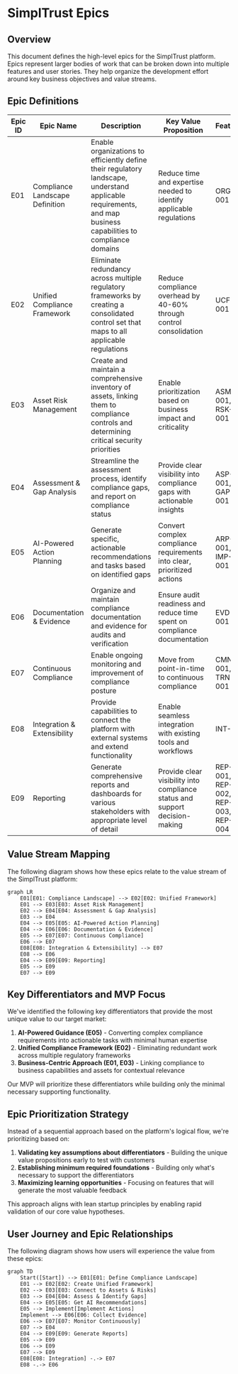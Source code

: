 # SimplTrust Epics

## Overview

This document defines the high-level epics for the SimplTrust platform. Epics represent larger bodies of work that can be broken down into multiple features and user stories. They help organize the development effort around key business objectives and value streams.

## Epic Definitions

| Epic ID | Epic Name | Description | Key Value Proposition | Features |
|---------|-----------|-------------|----------------------|----------|
| E01 | Compliance Landscape Definition | Enable organizations to efficiently define their regulatory landscape, understand applicable requirements, and map business capabilities to compliance domains | Reduce time and expertise needed to identify applicable regulations | ORG-001 |
| E02 | Unified Compliance Framework | Eliminate redundancy across multiple regulatory frameworks by creating a consolidated control set that maps to all applicable regulations | Reduce compliance overhead by 40-60% through control consolidation | UCF-001 |
| E03 | Asset Risk Management | Create and maintain a comprehensive inventory of assets, linking them to compliance controls and determining critical security priorities | Enable prioritization based on business impact and criticality | ASM-001, RSK-001 |
| E04 | Assessment & Gap Analysis | Streamline the assessment process, identify compliance gaps, and report on compliance status | Provide clear visibility into compliance gaps with actionable insights | ASP-001, GAP-001 |
| E05 | AI-Powered Action Planning | Generate specific, actionable recommendations and tasks based on identified gaps | Convert complex compliance requirements into clear, prioritized actions | ARP-001, IMP-001 |
| E06 | Documentation & Evidence | Organize and maintain compliance documentation and evidence for audits and verification | Ensure audit readiness and reduce time spent on compliance documentation | EVD-001 |
| E07 | Continuous Compliance | Enable ongoing monitoring and improvement of compliance posture | Move from point-in-time to continuous compliance | CMN-001, TRN-001 |
| E08 | Integration & Extensibility | Provide capabilities to connect the platform with external systems and extend functionality | Enable seamless integration with existing tools and workflows | INT-001 |
| E09 | Reporting | Generate comprehensive reports and dashboards for various stakeholders with appropriate level of detail | Provide clear visibility into compliance status and support decision-making | REP-001, REP-002, REP-003, REP-004 |

## Value Stream Mapping

The following diagram shows how these epics relate to the value stream of the SimplTrust platform:

```mermaid
graph LR
    E01[E01: Compliance Landscape] --> E02[E02: Unified Framework]
    E01 --> E03[E03: Asset Risk Management]
    E02 --> E04[E04: Assessment & Gap Analysis]
    E03 --> E04
    E04 --> E05[E05: AI-Powered Action Planning]
    E04 --> E06[E06: Documentation & Evidence]
    E05 --> E07[E07: Continuous Compliance]
    E06 --> E07
    E08[E08: Integration & Extensibility] --> E07
    E08 --> E06
    E04 --> E09[E09: Reporting]
    E05 --> E09
    E07 --> E09
```

## Key Differentiators and MVP Focus

We've identified the following key differentiators that provide the most unique value to our target market:

1. **AI-Powered Guidance (E05)** - Converting complex compliance requirements into actionable tasks with minimal human expertise
2. **Unified Compliance Framework (E02)** - Eliminating redundant work across multiple regulatory frameworks
3. **Business-Centric Approach (E01, E03)** - Linking compliance to business capabilities and assets for contextual relevance

Our MVP will prioritize these differentiators while building only the minimal necessary supporting functionality.

## Epic Prioritization Strategy

Instead of a sequential approach based on the platform's logical flow, we're prioritizing based on:

1. **Validating key assumptions about differentiators** - Building the unique value propositions early to test with customers
2. **Establishing minimum required foundations** - Building only what's necessary to support the differentiators
3. **Maximizing learning opportunities** - Focusing on features that will generate the most valuable feedback

This approach aligns with lean startup principles by enabling rapid validation of our core value hypotheses.

## User Journey and Epic Relationships

The following diagram shows how users will experience the value from these epics:

```mermaid
graph TD
    Start([Start]) --> E01[E01: Define Compliance Landscape]
    E01 --> E02[E02: Create Unified Framework]
    E02 --> E03[E03: Connect to Assets & Risks]
    E03 --> E04[E04: Assess & Identify Gaps]
    E04 --> E05[E05: Get AI Recommendations]
    E05 --> Implement[Implement Actions]
    Implement --> E06[E06: Collect Evidence]
    E06 --> E07[E07: Monitor Continuously]
    E07 --> E04
    E04 --> E09[E09: Generate Reports]
    E05 --> E09
    E06 --> E09
    E07 --> E09
    E08[E08: Integration] -.-> E07
    E08 -.-> E06
``` 